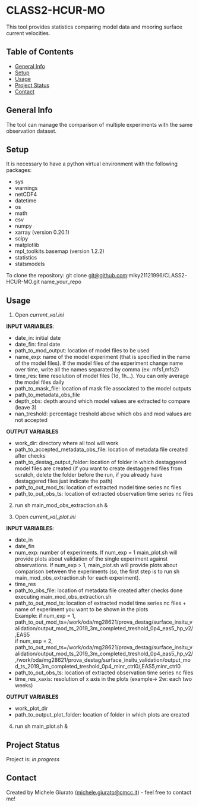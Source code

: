# CLASS2-HCUR-MO
This tool provides statistics comparing model data and mooring surface current velocities.

## Table of Contents
* [General Info](#general-info)
* [Setup](#setup)
* [Usage](#usage)
* [Project Status](#project-status)
* [Contact](#contact)

## General Info
The tool can manage the comparison of multiple experiments with the same observation dataset.

## Setup
It is necessary to have a python virtual environment with the following packages:  
* sys  
* warnings  
* netCDF4  
* datetime  
* os  
* math
* csv  
* numpy  
* xarray (version 0.20.1)
* scipy  
* matplotlib  
* mpl_toolkits.basemap (version 1.2.2)  
* statistics  
* statsmodels

To clone the repository: git clone git@github.com:miky21121996/CLASS2-HCUR-MO.git name_your_repo  

## Usage

1. Open *current_val.ini*

**INPUT VARIABLES**:

* date_in: initial date  
* date_fin: final date  
* path_to_mod_output: location of model files to be used  
* name_exp: name of the model experiment (that is specified in the name of the model files). If the model files of the experiment change name over time, write all the names separated by comma (ex: mfs1,mfs2)  
* time_res: time resolution of model files (1d, 1h...). You can only average the model files daily  
* path_to_mask_file: location of mask file associated to the model outputs  
* path_to_metadata_obs_file  
* depth_obs: depth around which model values are extracted to compare (leave 3)  
* nan_treshold: percentage treshold above which obs and mod values are not accepted
  
 **OUTPUT VARIABLES**
 
* work_dir: directory where all tool will work
* path_to_accepted_metadata_obs_file: location of metadata file created after checks
* path_to_destag_output_folder: location of folder in which destaggered model files are created (if you want to create destaggered files from scratch, delete the folder before the run, if you already have destaggered files just indicate the path) 
* path_to_out_mod_ts: location of extracted model time series nc files  
* path_to_out_obs_ts: location of extracted observation time series nc files  
     
2. run sh main_mod_obs_extraction.sh &  

3. Open *current_val_plot.ini*  

**INPUT VARIABLES**:

* date_in  
* date_fin  
* num_exp: number of experiments. If num_exp = 1 main_plot.sh will provide plots about validation of the single experiment against observations. If num_exp > 1, main_plot.sh will provide plots about comparison between the experiments (so, the first step is to run sh main_mod_obs_extraction.sh for each experiment).  
* time_res  
* path_to_obs_file: location of metadata file created after checks done executing main_mod_obs_extraction.sh  
* path_to_out_mod_ts: location of extracted model time series nc files + name of experiment you want to be shown in the plots  
  Example: if num_exp = 1, path_to_out_mod_ts=/work/oda/mg28621/prova_destag/surface_insitu_validation/output_mod_ts_2019_3m_completed_treshold_0p4_eas5_hp_v2/,EAS5  
           if num_exp = 2, path_to_out_mod_ts=/work/oda/mg28621/prova_destag/surface_insitu_validation/output_mod_ts_2019_3m_completed_treshold_0p4_eas5_hp_v2/,/work/oda/mg28621/prova_destag/surface_insitu_validation/output_mod_ts_2019_3m_completed_treshold_0p4_minr_ctrl0/,EAS5,minr_ctrl0  
* path_to_out_obs_ts: location of extracted observation time series nc files
* time_res_xaxis: resolution of x axis in the plots (example-> 2w: each two weeks)
  
**OUTPUT VARIABLES**

* work_plot_dir
* path_to_output_plot_folder: location of folder in which plots are created  

4. run sh main_plot.sh &  

## Project Status
Project is: _in progress_ 

## Contact
Created by Michele Giurato (michele.giurato@cmcc.it) - feel free to contact me!
